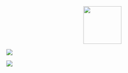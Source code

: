 <div id="header" align="center">
  <img src="https://media.giphy.com/media/1sgetPM00wWqJpVUTl/giphy.gif" width="100"/>
</div>

![](https://raw.githubusercontent.com/talmkg/github-stats/master/generated/overview.svg#gh-dark-mode-only)


![](https://raw.githubusercontent.com/username/github-stats/master/generated/languages.svg#gh-dark-mode-only)
